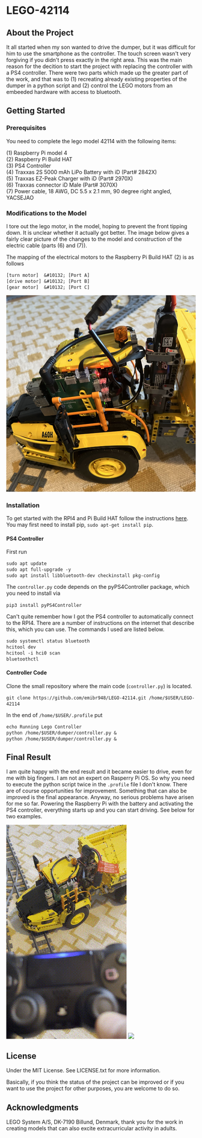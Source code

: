 # LEGO-42114

## About the Project
It all started when my son wanted to drive the dumper, but it was difficult for him to use the smartphone as the controller. The touch screen wasn't very forgiving if you didn't press exactly in the right area. This was the main reason for the decition to start the project with replacing the controller with a PS4 controller. There were two parts which made up the greater part of the work, and that was to (1) recreating already existing properties of the dumper in a python script and (2) control the LEGO motors from an embeeded hardware with access to bluetooth.

## Getting Started

### Prerequisites

You need to complete the lego model 42114 with the following items:

(1) Raspberry Pi model 4 <br>
(2) Raspberry Pi Build HAT <br>
(3) PS4 Controller <br>
(4) Traxxas 2S 5000 mAh LiPo Battery with iD (Part# 2842X) <br>
(5) Traxxas EZ-Peak Charger with iD (Part# 2970X) <br>
(6) Traxxas connector iD Male (Part# 3070X) <br>
(7) Power cable, 18 AWG, DC 5.5 x 2.1 mm, 90 degree right angled, YACSEJAO

### Modifications to the Model

I tore out the lego motor, in the model, hoping to prevent the front tipping down. It is unclear whether it actually got better. The image below gives a fairly clear picture of the changes to the model and construction of the electric cable (parts (6) and (7)).

The mapping of the electrical motors to the Raspberry Pi Build HAT (2) is as follows
```angular2html
[turn motor]  &#10132; [Port A]
[drive motor] &#10132; [Port B]
[gear motor]  &#10132; [Port C]
```

<img src='d3.jpg'>

### Installation

To get started with the RPI4 and Pi Build HAT follow the instructions [here](https://www.raspberrypi.com/products/build-hat/). You may first need to install pip, `sudo apt-get install pip`.

#### PS4 Controller

First run

```angular2html
sudo apt update
sudo apt full-upgrade -y
sudo apt install libbluetooth-dev checkinstall pkg-config
```

The `controller.py` code depends on the pyPS4Controller package, which you need to install via

``
pip3 install pyPS4Controller
``

Can't quite remember how I got the PS4 controller to automatically connect to the RPI4. There are a number of instructions on the internet that describe this, which you can use. The commands I used are listed below.
```angular2html
sudo systemctl status bluetooth
hcitool dev
hcitool -i hci0 scan
bluetoothctl
```

#### Controller Code

Clone the small repository where the main code (`controller.py`) is located.

```
git clone https://github.com/emibr948/LEGO-42114.git /home/$USER/LEGO-42114
```

In the end of `/home/$USER/.profile` put

```
echo Running Lego Controller
python /home/$USER/dumper/controller.py &
python /home/$USER/dumper/controller.py &
```

## Final Result

I am quite happy with the end result and it became easier to drive, even for me with big fingers. I am not an expert on Rasperry Pi OS. So why you need to execute the python script twice in the `.profile` file I don't know. There are of course opportunities for improvement. Something that can also be improved is the final appearance. Anyway, no serious problems have arisen for me so far. Powering the Raspberry Pi with the battery and activating the PS4 controller, everything starts up and you can start driving. See below for two examples.

<img src='d1.gif'> <img src='d2.gif'>

## License
Under the MIT License. See LICENSE.txt for more information.

Basically, if you think the status of the project can be improved or if you want to use the project for other purposes, you are welcome to do so.


## Acknowledgments
LEGO System A/S, DK-7190 Billund, Denmark, thank you for the work in creating models that can also excite extracurricular activity in adults.